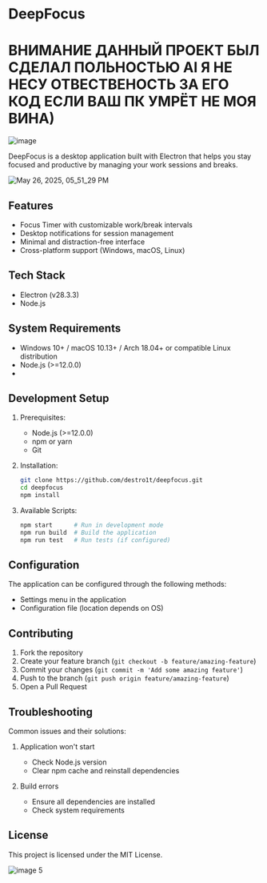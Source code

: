 # DeepFocus

# ВНИМАНИЕ ДАННЫЙ ПРОЕКТ БЫЛ СДЕЛАЛ ПОЛЬНОСТЬЮ AI Я НЕ НЕСУ ОТВЕСТВЕНОСТЬ ЗА ЕГО КОД ЕСЛИ ВАШ ПК УМРЁТ НЕ МОЯ ВИНА)

![image](https://github.com/user-attachments/assets/07a29376-35ba-4989-ad6f-a8b8ea79d987)


DeepFocus is a desktop application built with Electron that helps you stay focused and productive by managing your work sessions and breaks.

![May 26, 2025, 05_51_29 PM](https://github.com/user-attachments/assets/c28e2fff-7e26-4d65-b3fd-8892ee7df352)

## Features

- Focus Timer with customizable work/break intervals
- Desktop notifications for session management
- Minimal and distraction-free interface
- Cross-platform support (Windows, macOS, Linux)

## Tech Stack

- Electron (v28.3.3)
- Node.js

## System Requirements

- Windows 10+ / macOS 10.13+ / Arch 18.04+ or compatible Linux distribution
- Node.js (>=12.0.0)
- 
## Development Setup

1. Prerequisites:
   - Node.js (>=12.0.0)
   - npm or yarn
   - Git

2. Installation:
   ```bash
   git clone https://github.com/destro1t/deepfocus.git
   cd deepfocus
   npm install
   ```

3. Available Scripts:
   ```bash
   npm start      # Run in development mode
   npm run build  # Build the application
   npm run test   # Run tests (if configured)
   ```

## Configuration

The application can be configured through the following methods:
- Settings menu in the application
- Configuration file (location depends on OS)

## Contributing

1. Fork the repository
2. Create your feature branch (`git checkout -b feature/amazing-feature`)
3. Commit your changes (`git commit -m 'Add some amazing feature'`)
4. Push to the branch (`git push origin feature/amazing-feature`)
5. Open a Pull Request

## Troubleshooting

Common issues and their solutions:
1. Application won't start
   - Check Node.js version
   - Clear npm cache and reinstall dependencies

2. Build errors
   - Ensure all dependencies are installed
   - Check system requirements

## License

This project is licensed under the MIT License.

![image 5](https://github.com/user-attachments/assets/d934205c-d1cf-49a6-af64-37290ac37dc2)
